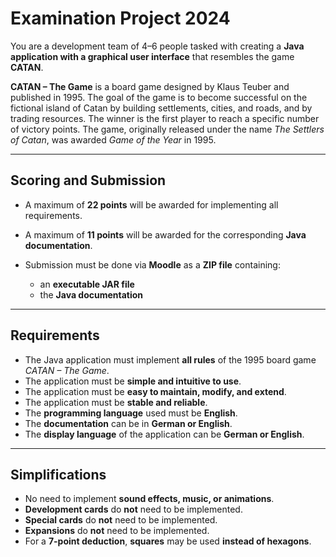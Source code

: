 # **Examination Project 2024**

You are a development team of 4–6 people tasked with creating a **Java application with a graphical user interface** that resembles the game **CATAN**.

**CATAN – The Game** is a board game designed by Klaus Teuber and published in 1995. The goal of the game is to become successful on the fictional island of Catan by building settlements, cities, and roads, and by trading resources. The winner is the first player to reach a specific number of victory points. The game, originally released under the name *The Settlers of Catan*, was awarded *Game of the Year* in 1995.

---

## **Scoring and Submission**

* A maximum of **22 points** will be awarded for implementing all requirements.
* A maximum of **11 points** will be awarded for the corresponding **Java documentation**.
* Submission must be done via **Moodle** as a **ZIP file** containing:

  * an **executable JAR file**
  * the **Java documentation**

---

## **Requirements**

* The Java application must implement **all rules** of the 1995 board game *CATAN – The Game*.
* The application must be **simple and intuitive to use**.
* The application must be **easy to maintain, modify, and extend**.
* The application must be **stable and reliable**.
* The **programming language** used must be **English**.
* The **documentation** can be in **German or English**.
* The **display language** of the application can be **German or English**.

---

## **Simplifications**

* No need to implement **sound effects, music, or animations**.
* **Development cards** do **not** need to be implemented.
* **Special cards** do **not** need to be implemented.
* **Expansions** do **not** need to be implemented.
* For a **7-point deduction**, **squares** may be used **instead of hexagons**.
